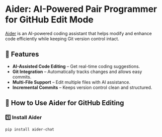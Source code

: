 # Aider: AI-Powered Pair Programmer for GitHub Edit Mode

[Aider](https://github.com/paul-gauthier/aider) is an AI-powered coding assistant that helps modify and enhance code efficiently while keeping Git version control intact.

## 🚀 Features
- **AI-Assisted Code Editing** – Get real-time coding suggestions.
- **Git Integration** – Automatically tracks changes and allows easy commits.
- **Multi-File Support** – Edit multiple files with AI assistance.
- **Incremental Commits** – Keeps version control clean and structured.

## 📌 How to Use Aider for GitHub Editing
### 1️⃣ Install Aider
```bash
pip install aider-chat
